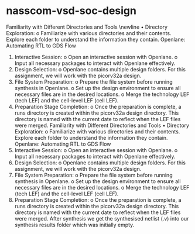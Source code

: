 # nasscom-vsd-soc-design
Familiarity with Different Directories and Tools \newline
•	Directory Exploration:
o	Familiarize with various directories and their contents. Explore each folder to understand the information they contain.
Openlane: Automating RTL to GDS Flow
1.	Interactive Session:
o	Open an interactive session with Openlane.
o	Input all necessary packages to interact with Openlane effectively.
2.	Design Selection:
o	Openlane contains multiple design folders. For this assignment, we will work with the picorv32a design.
3.	File System Preparation:
o	Prepare the file system before running synthesis in Openlane.
o	Set up the design environment to ensure all necessary files are in the desired locations.
o	Merge the technology LEF (tech LEF) and the cell-level LEF (cell LEF).
4.	Preparation Stage Completion:
o	Once the preparation is complete, a runs directory is created within the picorv32a design directory. This directory is named with the current date to reflect when the LEF files were merged.
Familiarity with Different Directories and Tools
•	Directory Exploration:
o	Familiarize with various directories and their contents. Explore each folder to understand the information they contain.
Openlane: Automating RTL to GDS Flow
1.	Interactive Session:
o	Open an interactive session with Openlane.
o	Input all necessary packages to interact with Openlane effectively.
2.	Design Selection:
o	Openlane contains multiple design folders. For this assignment, we will work with the picorv32a design.
3.	File System Preparation:
o	Prepare the file system before running synthesis in Openlane.
o	Set up the design environment to ensure all necessary files are in the desired locations.
o	Merge the technology LEF (tech LEF) and the cell-level LEF (cell LEF).
4.	Preparation Stage Completion:
o	Once the preparation is complete, a runs directory is created within the picorv32a design directory. This directory is named with the current date to reflect when the LEF files were merged.
After synthesis we get the synthesised netlist (.v) into our synthesis results folder which was initially empty.
